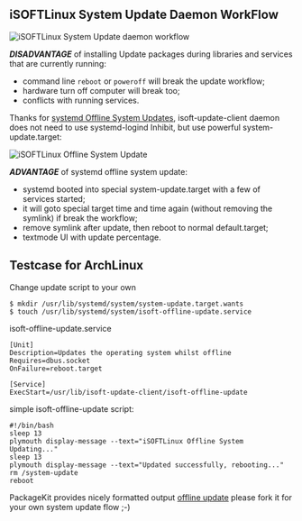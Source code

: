 ## iSOFTLinux System Update Daemon WorkFlow

![iSOFTLinux System Update daemon workflow](https://raw.github.com/isoft-linux/isoft-update-client/master/daemon/flow1.png)

***DISADVANTAGE*** of installing Update packages during libraries and services that are currently running:

* command line ```reboot``` or ```poweroff``` will break the update workflow;
* hardware turn off computer will break too;
* conflicts with running services.

Thanks for [systemd Offline System Updates](https://www.freedesktop.org/software/systemd/man/systemd.offline-updates.html), isoft-update-client daemon does not need to use systemd-logind Inhibit, but use powerful system-update.target:

![iSOFTLinux Offline System Update](https://raw.github.com/isoft-linux/isoft-update-client/master/daemon/flow2.png)

***ADVANTAGE*** of systemd offline system update:
* systemd booted into special system-update.target with a few of services started;
* it will goto special target time and time again (without removing the symlink) if break the workflow;
* remove symlink after update, then reboot to normal default.target;
* textmode UI with update percentage.

## Testcase for ArchLinux

Change update script to your own

```
$ mkdir /usr/lib/systemd/system/system-update.target.wants
$ touch /usr/lib/systemd/system/isoft-offline-update.service
```

isoft-offline-update.service
```
[Unit]                                                                             
Description=Updates the operating system whilst offline                            
Requires=dbus.socket                                                               
OnFailure=reboot.target                                                            
                                                                                   
[Service]                                                                          
ExecStart=/usr/lib/isoft-update-client/isoft-offline-update
```

simple isoft-offline-update script:
```
#!/bin/bash
sleep 13
plymouth display-message --text="iSOFTLinux Offline System Updating..."
sleep 13
plymouth display-message --text="Updated successfully, rebooting..."
rm /system-update
reboot
```

PackageKit provides nicely formatted output [offline update](https://github.com/hughsie/PackageKit/blob/master/client/pk-offline-update.c) please fork it for your own system update flow ;-)
